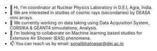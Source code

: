 - 👋 Hi, I'm coordinator at Nuclear Physics Laboratory in D.E.I, Agra, India. 
- 👀 We are interested in studies of cosmic rays (secondaries) by DEASA mini arrays. 
- 🌱 We currently working on data taking using Data Acquisition System, CORSIKA & GEANT4 simuulations, Analysis.
- 💞️ I’m looking to collaborate on Machine learning based studies for Extensive Air Shower (EAS) phenomena.
- 📫 You can reach us by email: sonalibhatnagar@dei.ac.in

<!---
deasaminiarraydei/deasaminiarraydei is a ✨ special ✨ repository because its `README.md` (this file) appears on your GitHub profile.
You can click the Preview link to take a look at your changes.
--->
